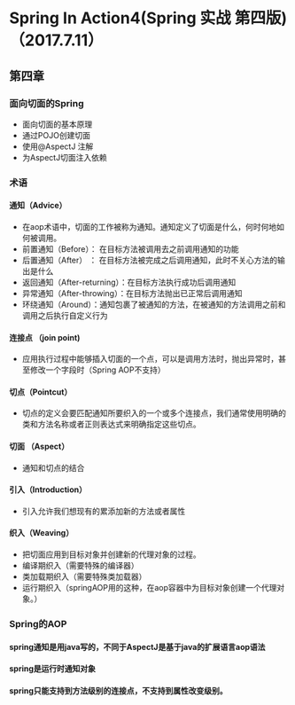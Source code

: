 # Spring In Action4(Spring 实战 第四版) （2017.7.11）
## 第四章
### 面向切面的Spring
* 面向切面的基本原理
* 通过POJO创建切面
* 使用@AspectJ 注解
* 为AspectJ切面注入依赖

### 术语
#### 通知（Advice）
* 在aop术语中，切面的工作被称为通知。通知定义了切面是什么，何时何地如何被调用。
* 前置通知（Before）： 在目标方法被调用去之前调用通知的功能
* 后置通知（After） ： 在目标方法被完成之后调用通知，此时不关心方法的输出是什么
* 返回通知（After-returning）：在目标方法执行成功后调用通知
* 异常通知（After-throwing）：在目标方法抛出已正常后调用通知
* 环绕通知（Around）：通知包裹了被通知的方法，在被通知的方法调用之前和调用之后执行自定义行为

#### 连接点 （join point)
* 应用执行过程中能够插入切面的一个点，可以是调用方法时，抛出异常时，甚至修改一个字段时（Spring AOP不支持）

#### 切点（Pointcut）
* 切点的定义会要匹配通知所要织入的一个或多个连接点，我们通常使用明确的类和方法名称或者正则表达式来明确指定这些切点。

#### 切面 （Aspect）
* 通知和切点的结合

#### 引入（Introduction）
* 引入允许我们想现有的累添加新的方法或者属性

#### 织入（Weaving）
* 把切面应用到目标对象并创建新的代理对象的过程。
* 编译期织入（需要特殊的编译器）
* 类加载期织入（需要特殊类加载器）
* 运行期织入（springAOP用的这种，在aop容器中为目标对象创建一个代理对象。）


### Spring的AOP
#### spring通知是用java写的，不同于AspectJ是基于java的扩展语言aop语法
#### spring是运行时通知对象
#### spring只能支持到方法级别的连接点，不支持到属性改变级别。

